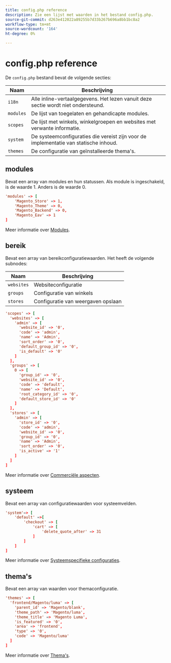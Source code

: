 ```yaml
---
title: config.php reference
description: Zie een lijst met waarden in het bestand config.php.
source-git-commit: d263e412022a89255b7d33b267b696a8bb1bc8a2
workflow-type: tm+mt
source-wordcount: '164'
ht-degree: 0%

---
```



# config.php reference

De `config.php` bestand bevat de volgende secties:

| Naam | Beschrijving |
| --------- | -------------------|
| `i18n` | Alle inline-vertaalgegevens. Het lezen vanuit deze sectie wordt niet ondersteund. |
| `modules` | De lijst van toegelaten en gehandicapte modules. |
| `scopes` | De lijst met winkels, winkelgroepen en websites met verwante informatie. |
| `system` | De systeemconfiguraties die vereist zijn voor de implementatie van statische inhoud. |
| `themes` | De configuratie van geïnstalleerde thema&#39;s. |

## modules

Bevat een array van modules en hun statussen. Als module is ingeschakeld, is de waarde 1. Anders is de waarde 0.

```conf
'modules' => [
    'Magento_Store' => 1,
    'Magento_Theme' => 0,
    'Magento_Backend' => 0,
    'Magento_Eav' => 1
]
```

Meer informatie over [Modules].

## bereik

Bevat een array van bereikconfiguratiewaarden. Het heeft de volgende subnodes:

| Naam | Beschrijving |
| ---------- | -----------------------------------|
| `websites` | Websiteconfiguratie |
| `groups` | Configuratie van winkels |
| `stores` | Configuratie van weergaven opslaan |

```conf
'scopes' => [
  'websites' => [
    'admin' => [
      'website_id' => '0',
      'code' => 'admin',
      'name' => 'Admin',
      'sort_order' => '0',
      'default_group_id' => '0',
      'is_default' => '0'
    ]
  ],
  'groups' => [
    0 => [
      'group_id' => '0',
      'website_id' => '0',
      'code' => 'default',
      'name' => 'Default',
      'root_category_id' => '0',
      'default_store_id' => '0'
    ]
  ],
  'stores' => [
    'admin' => [
      'store_id' => '0',
      'code' => 'admin',
      'website_id' => '0',
      'group_id' => '0',
      'name' => 'Admin',
      'sort_order' => '0',
      'is_active' => '1'
    ]
  ]
]
```

Meer informatie over [Commerciële aspecten][scopes].

## systeem

Bevat een array van configuratiewaarden voor systeemvelden.

```conf
'system'=> [
    'default' =>[
        'checkout' => [
            'cart' => [
                'delete_quote_after' => 31
            ]
        ]
    ]
]
```

Meer informatie over [Systeemspecifieke configuraties](config-reference-sens.md).

## thema&#39;s

Bevat een array van waarden voor themaconfiguratie.

```conf
'themes' => [
  'frontend/Magento/luma' => [
    'parent_id' => 'Magento/blank',
    'theme_path' => 'Magento/luma',
    'theme_title' => 'Magento Luma',
    'is_featured' => '0',
    'area' => 'frontend',
    'type' => '0',
    'code' => 'Magento/luma'
  ]
]
```

Meer informatie over [Thema&#39;s].

<!-- link definitions -->

[Modules]: https://experienceleague.adobe.com/docs/commerce-learn/tutorials/backend-development/create-module.html
[scopes]: https://experienceleague.adobe.com/docs/commerce-admin/start/setup/websites-stores-views.html#scope-settings
[Thema&#39;s]: https://developer.adobe.com/commerce/frontend-core/guide/themes/create-storefront/
